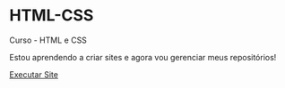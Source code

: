 # HTML-CSS
 Curso - HTML e CSS

Estou aprendendo a criar sites e agora vou gerenciar meus repositórios!

<a href="https://adriannsouza.github.io/html-css/Curso em Vídeo/Desafios/Desafio10/android.html>"> Executar Site </a>